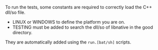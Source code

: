 To run the tests, some constants are required to correctly load the C++ dll/so file.

* LINUX or WINDOWS to define the platform you are on.
* TESTING must be added to search the dll/so of libnative in the good directory.

They are automatically added using the `run.[bat/sh]` scripts.
